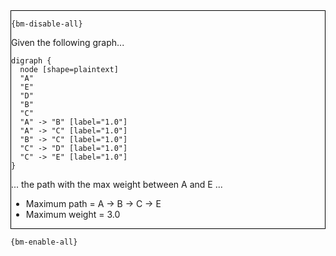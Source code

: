 <div style="border:1px solid black;">

`{bm-disable-all}`

Given the following graph...

````{dot}
digraph {
  node [shape=plaintext]
  "A"
  "E"
  "D"
  "B"
  "C"
  "A" -> "B" [label="1.0"]
  "A" -> "C" [label="1.0"]
  "B" -> "C" [label="1.0"]
  "C" -> "D" [label="1.0"]
  "C" -> "E" [label="1.0"]
}
````

... the path with the max weight between A and E ...
 * Maximum path = A -> B -> C -> E
 * Maximum weight = 3.0
</div>

`{bm-enable-all}`


